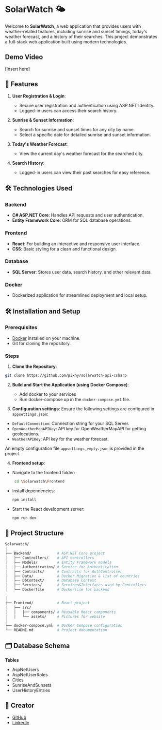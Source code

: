 # SolarWatch 🌤️

Welcome to **SolarWatch**, a web application that provides users with weather-related features, including sunrise and sunset timings, today's weather forecast, and a history of their searches. This project demonstrates a full-stack web application built using modern technologies.

## Demo Video

[Insert here]

## 🚀 Features

1. **User Registration & Login**:
    - Secure user registration and authentication using ASP.NET Identity.
    - Logged-in users can access their search history.

2. **Sunrise & Sunset Information**:
    - Search for sunrise and sunset times for any city by name.
    - Select a specific date for detailed sunrise and sunset information.

3. **Today's Weather Forecast**:
    - View the current day's weather forecast for the searched city.

4. **Search History**:
    - Logged-in users can view their past searches for easy reference.

## 🛠️ Technologies Used

### Backend
- **C# ASP.NET Core**: Handles API requests and user authentication.
- **Entity Framework Core**: ORM for SQL database operations.

### Frontend
- **React**: For building an interactive and responsive user interface.
- **CSS**: Basic styling for a clean and functional design.

### Database
- **SQL Server**: Stores user data, search history, and other relevant data.

### Docker
- Dockerized application for streamlined deployment and local setup.

## 🛠️ Installation and Setup

### Prerequisites
- [Docker](https://www.docker.com/) installed on your machine.
- Git for cloning the repository.

### Steps
1. **Clone the Repository**:
```bash
git clone https://github.com/pixhy/solarwatch-api-csharp
```
2. **Build and Start the Application (using Docker Compose)**:
   - Add docker to your services
   - Run docker-compose up in the `docker-compose.yml` file.

3. **Configuration settings**: Ensure the following settings are configured in `appsettings.json`:

- `DefaultConnection`: Connection string for your SQL Server.
- `OpenWeatherMapAPIKey`: API key for OpenWeatherMapAPI for getting geolocations.
- `WeatherAPIKey`: API key for the weather forecast.

An empty configuration file `appsettings_empty.json` is provided in the project.

4. **Frontend setup**:
- Navigate to the frontend folder:
  ```bash
   cd \Solarwatch\Frontend
  ```
- Install dependencies:
  ```bash
  npm install
  ```
- Start the React development server:
  ```bash
  npm run dev
  ```

## 📂 Project Structure

```bash
Solarwatch/
│
├── Backend/            # ASP.NET Core project
│   ├── Controllers/    # API controllers
│   ├── Models/         # Entity Framework models
│   ├── Authentication/ # Service for Authentication
│   ├── Contracts/      # Contracts for AuthController
│   ├── Data/           # Docker Migration & list of countries
│   ├── DbContext/      # Database Context
│   ├── Services/       # Services&Interfaces used by Controllers
│   └── Dockerfile      # Dockerfile for backend

│
├── Frontend/           # React project
│   ├── src/
│   │   ├── components/ # Reusable React components
│   │   └── assets/     # Pictures for website
│
├── docker-compose.yml  # Docker Compose configuration
└── README.md           # Project documentation

```

## 🗂️ Database Schema
**Tables**
- AspNetUsers
- AspNetUserRoles
- Cities
- SunriseAndSunsets
- UserHistoryEntries

## 👥 Creator
- [GitHub](https://github.com/pixhy)
- [LinkedIn](https://www.linkedin.com/in/tunde-bak)
